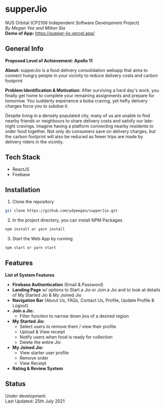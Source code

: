 # supperJio

NUS Orbital (CP2106 Independent Software Development Project) <br />
*By Megan Yee and Milton Sia* <br />
**Demo of App:** https://supper-jio.vercel.app/

## General Info

**Proposed Level of Achievement: Apollo 11**

**About:** supperJio is a food delivery consolidation webapp that aims to connect hungry people in your vicinity to reduce delivery costs and carbon footprint

**Problem Identification & Motivation:** 
After surviving a hard day's work, you finally get home to complete your remaining assignments and prepare for tomorrow. You suddenly experience a boba craving, yet hefty delivery charges force you to subdue it.

Despite living in a densely populated city, many of us are unable to find nearby friends or neighbours to share delivery costs and satisfy our late-night cravings. Imagine having a platform connecting nearby residents to order food together. Not only do consumers save on delivery charges, but the carbon footprint will also be reduced as fewer trips are made by delivery riders in the vicinity.

## Tech Stack
* ReactJS
* Firebase

## Installation

1. Clone the repository
```bash
git clone https://github.com/ydymegan/supperJio.git
```

2. In the project directory, you can install NPM Packages
```bash
npm install or yarn install
```

3. Start the Web App by running
```bash
npm start or yarn start
```

## Features

**List of System Features**
* **Firebase Authentication** (Email & Password) 
* **Landing Page** w/ options to Start a Jio or Join a Jio and to look at details of My Started Jio & My Joined Jio
* **Navigation Bar** (About Us, FAQs, Contact Us, Profile, Update Profile & Logout)
* **Join a Jio:** 
  * Filter function to narrow down jios of a desired region
* **My Started Jio:**
  * Select users to remove them / view their profile
  * Upload & View receipt 
  * Notify users when food is ready for collection
  * Delete the entire Jio
* **My Joined Jio:**
  * View starter user profile
  * Remove order
  * View Receipt
* **Rating & Review System**

## Status
Under development. <br />
Last Updated: 25th July 2021

